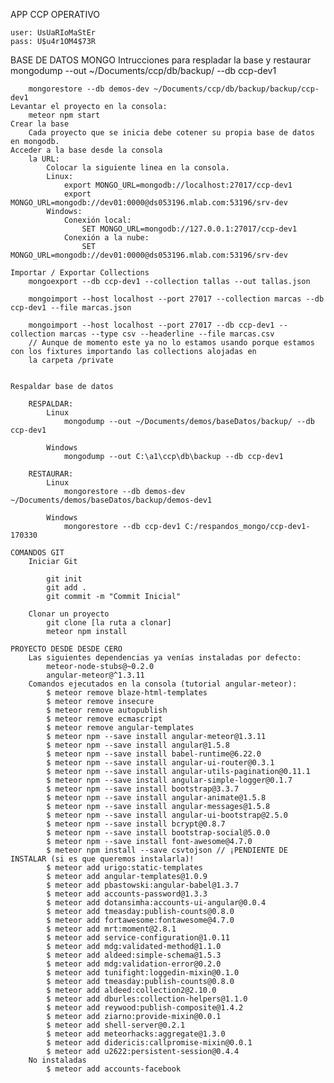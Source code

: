 ﻿APP CCP OPERATIVO

    user: UsUaRIoMaStEr
    pass: U$u4r1OM4$73R

BASE DE DATOS MONGO
    Intrucciones para respladar la base y restaurar
    	mongodump --out ~/Documents/ccp/db/backup/ --db ccp-dev1

    	mongorestore --db demos-dev ~/Documents/ccp/db/backup/backup/ccp-dev1
    Levantar el proyecto en la consola:
        meteor npm start
    Crear la base
        Cada proyecto que se inicia debe cotener su propia base de datos en mongodb.
    Acceder a la base desde la consola
        la URL:
            Colocar la siguiente linea en la consola.
            Linux:
                export MONGO_URL=mongodb://localhost:27017/ccp-dev1
                export MONGO_URL=mongodb://dev01:0000@ds053196.mlab.com:53196/srv-dev
            Windows:
                Conexión local:
                    SET MONGO_URL=mongodb://127.0.0.1:27017/ccp-dev1
                Conexión a la nube:
                    SET MONGO_URL=mongodb://dev01:0000@ds053196.mlab.com:53196/srv-dev
                
    Importar / Exportar Collections
        mongoexport --db ccp-dev1 --collection tallas --out tallas.json
        
        mongoimport --host localhost --port 27017 --collection marcas --db ccp-dev1 --file marcas.json
                
        mongoimport --host localhost --port 27017 --db ccp-dev1 --collection marcas --type csv --headerline --file marcas.csv
        // Aunque de momento este ya no lo estamos usando porque estamos con los fixtures importando las collections alojadas en
        la carpeta /private
        
        
    Respaldar base de datos
    
        RESPALDAR:
            Linux
                mongodump --out ~/Documents/demos/baseDatos/backup/ --db ccp-dev1
        
            Windows
                mongodump --out C:\a1\ccp\db\backup --db ccp-dev1
            
        RESTAURAR:
            Linux
                mongorestore --db demos-dev ~/Documents/demos/baseDatos/backup/demos-dev1
            
            Windows
                mongorestore --db ccp-dev1 C:/respandos_mongo/ccp-dev1-170330

    COMANDOS GIT
        Iniciar Git
        
            git init
            git add .
            git commit -m "Commit Inicial"
        
        Clonar un proyecto
            git clone [la ruta a clonar]
            meteor npm install
    
    PROYECTO DESDE DESDE CERO
        Las siguientes dependencias ya venías instaladas por defecto:
            meteor-node-stubs@~0.2.0
            angular-meteor@^1.3.11
        Comandos ejecutados en la consola (tutorial angular-meteor):
            $ meteor remove blaze-html-templates
            $ meteor remove insecure
            $ meteor remove autopublish
            $ meteor remove ecmascript
            $ meteor remove angular-templates
            $ meteor npm --save install angular-meteor@1.3.11
            $ meteor npm --save install angular@1.5.8
            $ meteor npm --save install babel-runtime@6.22.0
            $ meteor npm --save install angular-ui-router@0.3.1
            $ meteor npm --save install angular-utils-pagination@0.11.1
            $ meteor npm --save install angular-simple-logger@0.1.7
            $ meteor npm --save install bootstrap@3.3.7
            $ meteor npm --save install angular-animate@1.5.8
            $ meteor npm --save install angular-messages@1.5.8
            $ meteor npm --save install angular-ui-bootstrap@2.5.0
            $ meteor npm --save install bcrypt@0.8.7
            $ meteor npm --save install bootstrap-social@5.0.0
            $ meteor npm --save install font-awesome@4.7.0
            $ meteor npm install --save csvtojson // ¡PENDIENTE DE INSTALAR (si es que queremos instalarla)!
            $ meteor add urigo:static-templates
            $ meteor add angular-templates@1.0.9
            $ meteor add pbastowski:angular-babel@1.3.7
            $ meteor add accounts-password@1.3.3
            $ meteor add dotansimha:accounts-ui-angular@0.0.4
            $ meteor add tmeasday:publish-counts@0.8.0
            $ meteor add fortawesome:fontawesome@4.7.0
            $ meteor add mrt:moment@2.8.1
            $ meteor add service-configuration@1.0.11
            $ meteor add mdg:validated-method@1.1.0
            $ meteor add aldeed:simple-schema@1.5.3
            $ meteor add mdg:validation-error@0.2.0
            $ meteor add tunifight:loggedin-mixin@0.1.0
            $ meteor add tmeasday:publish-counts@0.8.0
            $ meteor add aldeed:collection2@2.10.0
            $ meteor add dburles:collection-helpers@1.1.0
            $ meteor add reywood:publish-composite@1.4.2
            $ meteor add ziarno:provide-mixin@0.0.1
            $ meteor add shell-server@0.2.1
            $ meteor add meteorhacks:aggregate@1.3.0
            $ meteor add didericis:callpromise-mixin@0.0.1
            $ meteor add u2622:persistent-session@0.4.4
        No instaladas
            $ meteor add accounts-facebook

